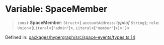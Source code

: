 # Variable: SpaceMember

> `const` **SpaceMember**: `Struct`\<\{ `accountAddress`: *typeof* `String$`; `role`: `Union`\<\[`Literal`\<\[`"admin"`\]\>, `Literal`\<\[`"member"`\]\>\]\>; \}\>

Defined in: [packages/hypergraph/src/space-events/types.ts:14](https://github.com/hashirpm/hypergraph/blob/ab4ea1cdb9430798142e0d735aac9d31c2cf0ae0/packages/hypergraph/src/space-events/types.ts#L14)
